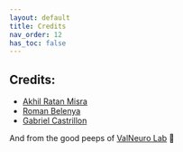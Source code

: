 ```yaml
---
layout: default
title: Credits
nav_order: 12
has_toc: false
---
```



## Credits:

- [Akhil Ratan Misra](https://github.com/Armos05)
- [Roman Belenya](https://github.com/Roman-Belenya)
- [Gabriel Castrillon](https://github.com/gabocas)

And from the good peeps of [ValNeuro Lab](valentinriedl.de/)  :brain:

